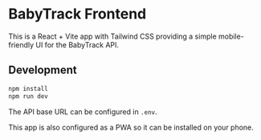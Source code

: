 # BabyTrack Frontend

This is a React + Vite app with Tailwind CSS providing a simple mobile-friendly UI for the BabyTrack API.

## Development

```bash
npm install
npm run dev
```

The API base URL can be configured in `.env`.

This app is also configured as a PWA so it can be installed on your phone.
